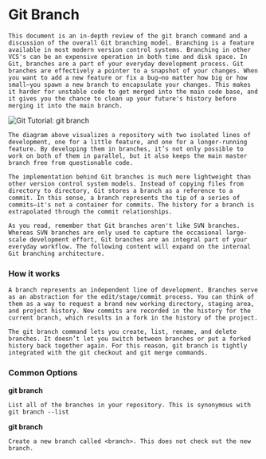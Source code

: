 # Git Branch

`This document is an in-depth review of the git branch command and a discussion of the overall Git branching model. Branching is a feature available in most modern version control systems. Branching in other VCS's can be an expensive operation in both time and disk space. In Git, branches are a part of your everyday development process. Git branches are effectively a pointer to a snapshot of your changes. When you want to add a new feature or fix a bug—no matter how big or how small—you spawn a new branch to encapsulate your changes. This makes it harder for unstable code to get merged into the main code base, and it gives you the chance to clean up your future's history before merging it into the main branch.`

<img src="https://wac-cdn.atlassian.com/dam/jcr:746be214-eb99-462c-9319-04a4d2eeebfa/01.svg?cdnVersion=1116" loading="lazy" alt="Git Tutorial: git branch">

`The diagram above visualizes a repository with two isolated lines of development, one for a little feature, and one for a longer-running feature. By developing them in branches, it’s not only possible to work on both of them in parallel, but it also keeps the main master branch free from questionable code.`

`The implementation behind Git branches is much more lightweight than other version control system models. Instead of copying files from directory to directory, Git stores a branch as a reference to a commit. In this sense, a branch represents the tip of a series of commits—it's not a container for commits. The history for a branch is extrapolated through the commit relationships.`

`As you read, remember that Git branches aren't like SVN branches. Whereas SVN branches are only used to capture the occasional large-scale development effort, Git branches are an integral part of your everyday workflow. The following content will expand on the internal Git branching architecture.`

### How it works
`A branch represents an independent line of development. Branches serve as an abstraction for the edit/stage/commit process. You can think of them as a way to request a brand new working directory, staging area, and project history. New commits are recorded in the history for the current branch, which results in a fork in the history of the project.`

`The git branch command lets you create, list, rename, and delete branches. It doesn’t let you switch between branches or put a forked history back together again. For this reason, git branch is tightly integrated with the git checkout and git merge commands.`

### Common Options

**git branch**

`List all of the branches in your repository. This is synonymous with git branch --list`

**git branch <branch>**
  
`Create a new branch called <branch>. This does not check out the new branch.`
